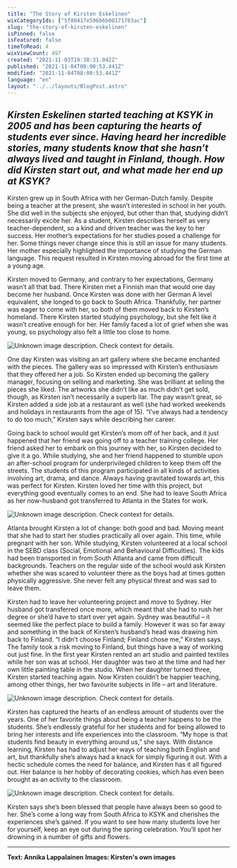 ```yaml
---
title: "The Story of Kirsten Eskelinen"
wixCategoryIds: ["5f80417e596b6b00171783ac"]
slug: "the-story-of-kirsten-eskelinen"
isPinned: false
isFeatured: false
timeToRead: 4
wixViewCount: 497
created: "2021-11-03T19:38:31.042Z"
published: "2021-11-04T08:00:53.441Z"
modified: "2021-11-04T08:00:53.441Z"
language: "en"
layout: "../../layouts/BlogPost.astro"
---
```


*Kirsten Eskelinen started teaching at KSYK in 2005 and has been capturing the hearts of students ever since. Having heard her incredible stories, many students know that she hasn’t always lived and taught in Finland, though. How did Kirsten start out, and what made her end up at KSYK?*
---

Kirsten grew up in South Africa with her German-Dutch family. Despite being a teacher at the present, she wasn’t interested in school in her youth. She did well in the subjects she enjoyed, but other than that, studying didn’t necessarily excite her. As a student, Kirsten describes herself as very teacher-dependent, so a kind and driven teacher was the key to her success. Her mother’s expectations for her studies posed a challenge for her. Some things never change since this is still an issue for many students. Her mother especially highlighted the importance of studying the German language. This request resulted in Kirsten moving abroad for the first time at a young age.

Kirsten moved to Germany, and contrary to her expectations, Germany wasn’t all that bad. There Kirsten met a Finnish man that would one day become her husband. Once Kirsten was done with her German A level equivalent, she longed to go back to South Africa. Thankfully, her partner was eager to come with her, so both of them moved back to Kirsten’s homeland. There Kirsten started studying psychology, but she felt like it wasn’t creative enough for her. Her family faced a lot of grief when she was young, so psychology also felt a little too close to home. 

![Unknown image description. Check context for details.](https://static.wixstatic.com/media/abd5f5_18c42c1141a44249b97e67143806f55b~mv2.png) <!-- Original name: kuva 1.png -->

One day Kirsten was visiting an art gallery where she became enchanted with the pieces. The gallery was so impressed with Kirsten’s enthusiasm that they offered her a job. So Kirsten ended up becoming the gallery manager, focusing on selling and marketing. She was brilliant at selling the pieces she liked. The artworks she didn’t like as much didn’t get sold, though, as Kirsten isn’t necessarily a superb liar. The pay wasn’t great, so Kirsten added a side job at a restaurant as well (she had worked weekends and holidays in restaurants from the age of 15). “I’ve always had a tendency to do too much,” Kirsten says while describing her career. 

Going back to school would get Kirsten’s mom off of her back, and it just happened that her friend was going off to a teacher training college. Her friend asked her to embark on this journey with her, so Kirsten decided to give it a go. While studying, she and her friend happened to stumble upon an after-school program for underprivileged children to keep them off the streets. The students of this program participated in all kinds of activities involving art, drama, and dance. Always having gravitated towards art, this was perfect for Kirsten. Kirsten loved her time with this project, but everything good eventually comes to an end. She had to leave South Africa as her now-husband got transferred to Atlanta in the States for work.

![Unknown image description. Check context for details.](https://static.wixstatic.com/media/abd5f5_dee7fa922aa14bec8ad5c9b17ce3ffc8~mv2.jpg) <!-- Original name: kuva 2.jpg -->

Atlanta brought Kirsten a lot of change: both good and bad. Moving meant that she had to start her studies practically all over again. This time, while pregnant with her son. While studying, Kirsten volunteered at a local school in the SEBD class (Social, Emotional and Behavioural Difficulties). The kids had been transported in from South Atlanta and came from difficult backgrounds. Teachers on the regular side of the school would ask Kirsten whether she was scared to volunteer there as the boys had at times gotten physically aggressive. She never felt any physical threat and was sad to leave them.

Kirsten had to leave her volunteering project and move to Sydney. Her husband got transferred once more, which meant that she had to rush her degree or she’d have to start over yet again. Sydney was beautiful – it seemed like the perfect place to build a family. However it was so far away and something in the back of Kirsten’s husband’s head was drawing him back to Finland. “I didn’t choose Finland; Finland chose me,” Kirsten says. The family took a risk moving to Finland, but things have a way of working out just fine. In the first year Kirsten rented an art studio and painted textiles while her son was at school. Her daughter was two at the time and had her own little painting table in the studio. When her daughter turned three, Kirsten started teaching again. Now Kirsten couldn’t be happier teaching, among other things, her two favourite subjects in life – art and literature.

![Unknown image description. Check context for details.](https://static.wixstatic.com/media/abd5f5_f9155e26119045ea98afaa30608eb427~mv2.png) <!-- Original name: kuva 3.png -->

Kirsten has captured the hearts of an endless amount of students over the years. One of her favorite things about being a teacher happens to be the students. She’s endlessly grateful for her students and for being allowed to bring her interests and life experiences into the classroom. “My hope is that students find beauty in everything around us,” she says. With distance learning, Kirsten has had to adjust her ways of teaching both English and art, but thankfully she’s always had a knack for simply figuring it out. With a hectic schedule comes the need for balance, and Kirsten has it all figured out. Her balance is her hobby of decorating cookies, which has even been brought as an activity to the classroom. 

![Unknown image description. Check context for details.](https://static.wixstatic.com/media/abd5f5_6017e959482843d2ad852aac8bdd4225~mv2.png) <!-- Original name: kuva 4.png -->

Kirsten says she’s been blessed that people have always been so good to her. She’s come a long way from South Africa to KSYK and cherishes the experiences she’s gained. If you want to see how many students love her for yourself, keep an eye out during the spring celebration. You’ll spot her drowning in a number of gifts and flowers.

---

**Text: Annika Lappalainen**
**Images: Kirsten's own images**

